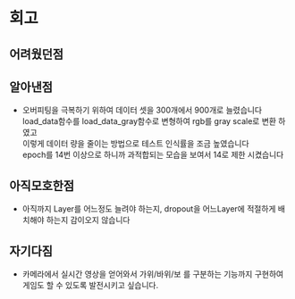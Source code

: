 # 회고<br>
## 어려웠던점<br>
## 알아낸점<br>
-  오버피팅을 극복하기 위하여 데이터 셋을 300개에서 900개로 늘렸습니다<br>
   load_data함수를 load_data_gray함수로 변형하여 rgb를 gray scale로 변환 하였고<br>
   이렇게 데이터 량을 줄이는 방법으로 테스트 인식률을 조금 높였습니다<br>
   epoch를 14번 이상으로 하니까 과적합되는 모습을 보여서 14로 제한 시켰습니다<br>
## 아직모호한점<br>
-  아직까지 Layer를 어느정도 늘려야 하는지, dropout을 어느Layer에 적절하게 배치해야 하는지 감이오지 않습니다<br>
## 자기다짐<br>
-  카메라에서 실시간 영상을 얻어와서 가위/바위/보 를 구분하는 기능까지 구현하여 게임도 할 수 있도록 발전시키고 싶습니다.<br>